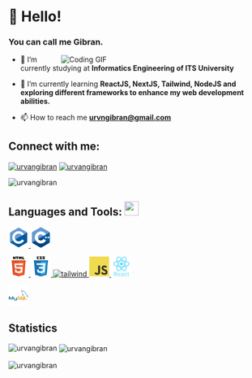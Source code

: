 <h1>👋 Hello!</h1>
<h3>You can call me Gibran.</h3>
<img align="right" alt="Coding GIF" width="400" src="https://i.pinimg.com/originals/e4/26/70/e426702edf874b181aced1e2fa5c6cde.gif">


- 🔭 I’m currently studying at **Informatics Engineering of ITS University**

- 🌱 I’m currently learning **ReactJS, NextJS, Tailwind, NodeJS and exploring different frameworks to enhance my web development abilities.**

- 📫 How to reach me **urvngibran@gmail.com**

## Connect with me:
<p align="left">
<a href="https://linkedin.com/in/urvangibran" target="blank"><img align="center" src="https://raw.githubusercontent.com/rahuldkjain/github-profile-readme-generator/master/src/images/icons/Social/linked-in-alt.svg" alt="urvangibran" height="30" width="40" /></a>
<a href="https://instagram.com/urvangibran" target="blank"><img align="center" src="https://raw.githubusercontent.com/rahuldkjain/github-profile-readme-generator/master/src/images/icons/Social/instagram.svg" alt="urvangibran" height="30" width="40" /></a>
</p>

<p align="left"> <img src="https://komarev.com/ghpvc/?username=urvangibran&label=Profile%20views&color=0e75b6&style=flat" alt="urvangibran" /> </p>

## Languages and Tools: <img src = "https://raw.githubusercontent.com/rahulbanerjee26/githubProfileReadmeGenerator/main/gifs/code.gif" width = 28px height=28px> </h2>
<a href="https://www.cprogramming.com/" target="_blank" rel="noreferrer"> <img src="https://raw.githubusercontent.com/devicons/devicon/master/icons/c/c-original.svg" alt="c" width="40" height="40"/> </a> <a href="https://www.w3schools.com/cpp/" target="_blank" rel="noreferrer"> <img src="https://raw.githubusercontent.com/devicons/devicon/master/icons/cplusplus/cplusplus-original.svg" alt="cplusplus" width="40" height="40"/> </a> 

<a href="https://www.w3.org/html/" target="_blank" rel="noreferrer"> <img src="https://raw.githubusercontent.com/devicons/devicon/master/icons/html5/html5-original-wordmark.svg" alt="html5" width="40" height="40"/> </a>  <a href="https://www.w3schools.com/css/" target="_blank" rel="noreferrer"> <img src="https://raw.githubusercontent.com/devicons/devicon/master/icons/css3/css3-original-wordmark.svg" alt="css3" width="40" height="40"/> </a> <a href="https://tailwindcss.com/" target="_blank" rel="noreferrer"> <img src="https://www.vectorlogo.zone/logos/tailwindcss/tailwindcss-icon.svg" alt="tailwind" width="40" height="40"/> </a> <a href="https://developer.mozilla.org/en-US/docs/Web/JavaScript" target="_blank" rel="noreferrer"> <img src="https://raw.githubusercontent.com/devicons/devicon/master/icons/javascript/javascript-original.svg" alt="javascript" width="40" height="40"/> </a> <a href="https://reactjs.org/" target="_blank" rel="noreferrer"> <img src="https://raw.githubusercontent.com/devicons/devicon/master/icons/react/react-original-wordmark.svg" alt="react" width="40" height="40"/> </a>

<a href="https://www.mysql.com/" target="_blank" rel="noreferrer"> <img src="https://raw.githubusercontent.com/devicons/devicon/master/icons/mysql/mysql-original-wordmark.svg" alt="mysql" width="40" height="40"/> </a>  

## Statistics
<div>
  <p><img align="left" src="https://github-readme-stats.vercel.app/api/top-langs?username=urvangibran&show_icons=true&locale=en&layout=compact&theme=transparent" alt="urvangibran" /></p>
  <p>&nbsp;<img align="center" src="https://github-readme-stats.vercel.app/api?username=urvangibran&show_icons=true&locale=en&theme=transparent" alt="urvangibran" /></p>
  <p><img align="center" src="https://github-readme-streak-stats.herokuapp.com/?user=urvangibran&theme=transparent" alt="urvangibran" /></p>
<div/>
